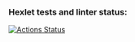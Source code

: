 ### Hexlet tests and linter status:
[![Actions Status](https://github.com/Fessan/frontend-project-lvl2/workflows/hexlet-check/badge.svg)](https://github.com/Fessan/frontend-project-lvl2/actions)
